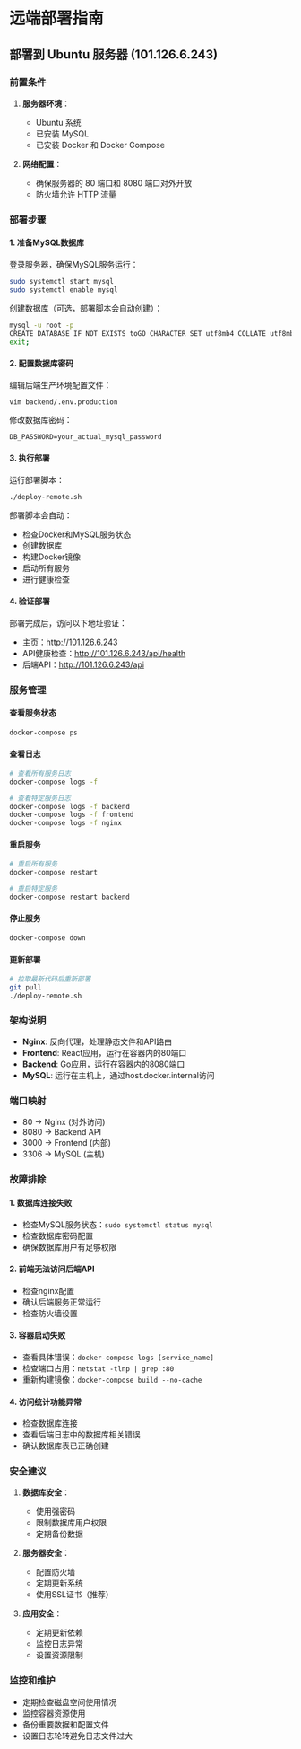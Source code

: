 # 远端部署指南

## 部署到 Ubuntu 服务器 (101.126.6.243)

### 前置条件

1. **服务器环境**：
   - Ubuntu 系统
   - 已安装 MySQL
   - 已安装 Docker 和 Docker Compose

2. **网络配置**：
   - 确保服务器的 80 端口和 8080 端口对外开放
   - 防火墙允许 HTTP 流量

### 部署步骤

#### 1. 准备MySQL数据库

登录服务器，确保MySQL服务运行：
```bash
sudo systemctl start mysql
sudo systemctl enable mysql
```

创建数据库（可选，部署脚本会自动创建）：
```bash
mysql -u root -p
CREATE DATABASE IF NOT EXISTS toGO CHARACTER SET utf8mb4 COLLATE utf8mb4_unicode_ci;
exit;
```

#### 2. 配置数据库密码

编辑后端生产环境配置文件：
```bash
vim backend/.env.production
```

修改数据库密码：
```
DB_PASSWORD=your_actual_mysql_password
```

#### 3. 执行部署

运行部署脚本：
```bash
./deploy-remote.sh
```


部署脚本会自动：
- 检查Docker和MySQL服务状态
- 创建数据库
- 构建Docker镜像
- 启动所有服务
- 进行健康检查

#### 4. 验证部署

部署完成后，访问以下地址验证：
- 主页：http://101.126.6.243
- API健康检查：http://101.126.6.243/api/health
- 后端API：http://101.126.6.243/api

### 服务管理

#### 查看服务状态
```bash
docker-compose ps
```

#### 查看日志
```bash
# 查看所有服务日志
docker-compose logs -f

# 查看特定服务日志
docker-compose logs -f backend
docker-compose logs -f frontend
docker-compose logs -f nginx
```

#### 重启服务
```bash
# 重启所有服务
docker-compose restart

# 重启特定服务
docker-compose restart backend
```

#### 停止服务
```bash
docker-compose down
```

#### 更新部署
```bash
# 拉取最新代码后重新部署
git pull
./deploy-remote.sh
```


### 架构说明

- **Nginx**: 反向代理，处理静态文件和API路由
- **Frontend**: React应用，运行在容器内的80端口
- **Backend**: Go应用，运行在容器内的8080端口
- **MySQL**: 运行在主机上，通过host.docker.internal访问

### 端口映射

- 80 → Nginx (对外访问)
- 8080 → Backend API
- 3000 → Frontend (内部)
- 3306 → MySQL (主机)

### 故障排除

#### 1. 数据库连接失败
- 检查MySQL服务状态：`sudo systemctl status mysql`
- 检查数据库密码配置
- 确保数据库用户有足够权限

#### 2. 前端无法访问后端API
- 检查nginx配置
- 确认后端服务正常运行
- 检查防火墙设置

#### 3. 容器启动失败
- 查看具体错误：`docker-compose logs [service_name]`
- 检查端口占用：`netstat -tlnp | grep :80`
- 重新构建镜像：`docker-compose build --no-cache`

#### 4. 访问统计功能异常
- 检查数据库连接
- 查看后端日志中的数据库相关错误
- 确认数据库表已正确创建

### 安全建议

1. **数据库安全**：
   - 使用强密码
   - 限制数据库用户权限
   - 定期备份数据

2. **服务器安全**：
   - 配置防火墙
   - 定期更新系统
   - 使用SSL证书（推荐）

3. **应用安全**：
   - 定期更新依赖
   - 监控日志异常
   - 设置资源限制

### 监控和维护

- 定期检查磁盘空间使用情况
- 监控容器资源使用
- 备份重要数据和配置文件
- 设置日志轮转避免日志文件过大